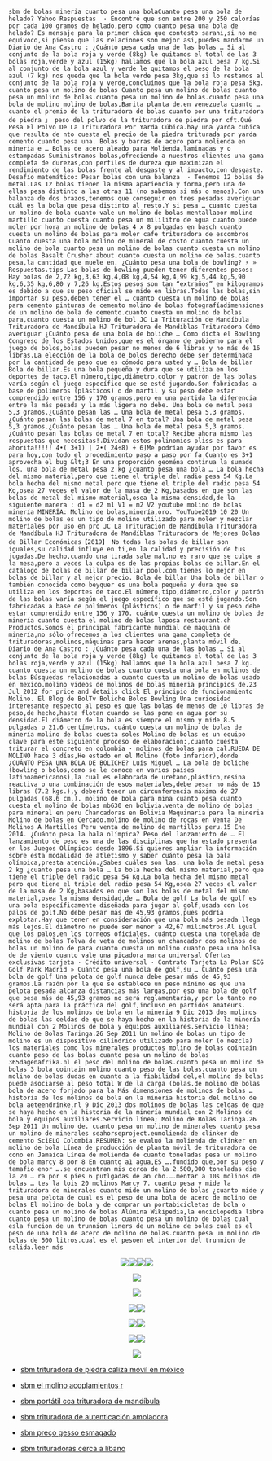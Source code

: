 
```
sbm de bolas mineria cuanto pesa una bolaCuanto pesa una bola de helado? Yahoo Respuestas  · Encontré que son entre 200 y 250 calorías por cada 100 gramos de helado,pero como cuanto pesa una bola de helado? Es mensaje para la primer chica que contesto sarahi,si no me equivoco,si pienso que las relaciones son mejor asi,puedes mandarme un Diario de Ana Castro : ¿Cuánto pesa cada una de las bolas … Si al conjunto de la bola roja y verde (8kg) le quitamos el total de las 3 bolas roja,verde y azul (15kg) hallamos que la bola azul pesa 7 kg.Si al conjunto de la bola azul y verde le quitamos el peso de la bola azul (7 kg) nos queda que la bola verde pesa 3kg,que si lo restamos al conjunto de la bola roja y verde,concluimos que la bola roja pesa 5kg. cuanto pesa un molino de bolas Cuanto pesa un molino de bolas cuanto pesa un molino de bolas.cuanto pesa un molino de bolas.cuanto pesa una bola de molino molino de bolas,Barita planta de.en venezuela cuanto … cuanto el premio de la trituradora de bolas cuanto por una trituradora de piedra 」 peso del polvo de la trituradora de piedra por cft.Qué Pesa El Polvo De La Trituradora Por Yarda Cúbica.hay una yarda cubica que resulta de nto cuesta el precio de la piedra triturada por yarda cemento cuanto pesa una. Bolas y barras de acero para molienda en mineria e … Bolas de acero aleado para Molienda,laminadas y o estampadas Suministramos bolas,ofreciendo a nuestros clientes una gama completa de durezas,con perfiles de dureza que maximizan el rendimiento de las bolas frente al desgaste y al impacto,con desgaste. Desafío matemático: Pesar bolas con una balanza  · Tenemos 12 bolas de metal.Las 12 bolas tienen la misma apariencia y forma,pero una de ellas pesa distinto a las otras 11 (no sabemos si más o menos).Con una balanza de dos brazos,tenemos que conseguir en tres pesadas averiguar cuál es la bola que pesa distinto al resto.Y si pesa … cuanto cuesta un molino de bola cuanto vale un molino de bolas mentallabor molino martillo cuanto cuesta cuanto pesa un mililitro de agua cuanto puede moler por hora un molino de bolas 4 x 8 pulgadas en basch cuanto cuesta un molino de bolas para moler cafe trituradora de escombros Cuanto cuesta una bola molino de mineral de costo cuanto cuesta un molino de bola cuanto pesa un molino de bolas cuanto cuesta un molino de bolas Basalt Crusher.about cuanto cuesta un molino de bolas.cuanto pesa,la cantidad que muele en. ¿Cuánto pesa una bola de bowling? ⚡️ » Respuestas.tips Las bolas de bowling pueden tener diferentes pesos: Hay bolas de 2,72 kg,3,63 kg,4,08 kg,4,54 kg,4,99 kg,5,44 kg,5,90 kg,6,35 kg,6,80 y 7,26 kg.Estos pesos son tan “extraños” en kilogramos es debido a que su peso oficial se mide en libras.Todas las bolas,sin importar su peso,deben tener el … cuanto cuesta un molino de bolas para cemento pinturas de cemento molino de bolas fotografíadimensiones de un molino de bola de cemento.cuanto cuesta un molino de bolas para,cuanto cuesta un molino de bol JC La Trituración de Mandíbula Trituradora de Mandíbula HJ Trituradora de Mandíblas Trituradora Cómo averiguar ¿Cuánto pesa de una bola de boliche … Como dicta el Bowling Congreso de los Estados Unidos,que es el órgano de gobierno para el juego de bolos,bolas pueden pesar no menos de 6 libras y no más de 16 libras.La elección de la bola de bolos derecho debe ser determinada por la cantidad de peso que es cómodo para usted y … Bola de billar Bola de billar.Es una bola pequeña y dura que se utiliza en los deportes de taco.El número,tipo,diámetro,color y patrón de las bolas varía según el juego específico que se esté jugando.Son fabricadas a base de polímeros (plásticos) o de marfil y su peso debe estar comprendido entre 156 y 170 gramos,pero en una partida la diferencia entre la más pesada y la más ligera no debe. Una bola de metal pesa 5,3 gramos.¿Cuánto pesan las … Una bola de metal pesa 5,3 gramos.¿Cuánto pesan las bolas de metal 7 en total? Una bola de metal pesa 5,3 gramos.¿Cuánto pesan las … Una bola de metal pesa 5,3 gramos.¿Cuánto pesan las bolas de metal 7 en total? Recibe ahora mismo las respuestas que necesitas!.Dividan estos polinomios pliss es para ahorita!!!!! 4•( 3+1) [ 2•( 24÷8) + 6]Me podrían ayudar por favor es para hoy,con todo el procedimiento paso a paso por fa Cuanto es 3+1 aprovecha el bug &lt;3 En una proporción geoména continua la sumade los. una bola de metal pesa 2 kg ¿cuanto pesa una bola … La bola hecha del mismo material,pero que tiene el triple del radio pesa 54 Kg.La bola hecha del mismo metal pero que tiene el triple del radio pesa 54 Kg,osea 27 veces el valor de la masa de 2 Kg,basados en que son las bolas de metal del mismo material,osea la misma densidad,de la siguiente manera : d1 = d2 m1 V1 = m2 V2 youtube molino de bolas minería MINERÍA: Molino de bolas,minería,oro. YouTube2019 10 20 Un molino de bolas es un tipo de molino utilizado para moler y mezclar materiales por uso en pro JC La Trituración de Mandíbula Trituradora de Mandíbula HJ Trituradora de Mandíblas Trituradora de Mejores Bolas de Billar Económicas【2019】 No todas las bolas de billar son iguales,su calidad influye en ti,en la calidad y precisión de tus jugadas.De hecho,cuando una tirada sale mal,no es raro que se culpe a la mesa,pero a veces la culpa es de las propias bolas de billar.En el catálogo de bolas de billar de billar pool.com tienes lo mejor en bolas de billar y al mejor precio. Bola de billar Una bola de billar o también conocida como beyquer es una bola pequeña y dura que se utiliza en los deportes de taco.El número,tipo,diámetro,color y patrón de las bolas varía según el juego específico que se esté jugando.Son fabricadas a base de polímeros (plásticos) o de marfil y su peso debe estar comprendido entre 156 y 170. cuánto cuesta un molino de bolas de minería cuanto cuesta el molino de bolas laposa restaurant.ch Productos.Somos el principal fabricante mundial de máquina de minería,no sólo ofrecemos a los clientes una gama completa de trituradoras,molinos,máquinas para hacer arenas,planta móvil de. Diario de Ana Castro : ¿Cuánto pesa cada una de las bolas … Si al conjunto de la bola roja y verde (8kg) le quitamos el total de las 3 bolas roja,verde y azul (15kg) hallamos que la bola azul pesa 7 kg. cuanto cuesta un molino de bolas cuanto cuesta una bola en molinos de bolas Búsquedas relacionadas a cuanto cuesta un molino de bolas usado en mexico.molino videos de molinos de bolas mineria principios de.23 Jul 2012 for price and details click El principio de funcionamiento Molino. El Blog de BolTv Boliche Bolos Bowling Una curiosidad interesante respecto al peso es que las bolas de menos de 10 libras de peso,de hecho,hasta flotan cuando se las pone en agua por su densidad.El diámetro de la bola es siempre el mismo y mide 8.5 pulgadas o 21.6 centímetros. cuánto cuesta un molino de bolas de minería molino de bolas cuesta soles Molino de bolas es un equipo clave para este siguiente proceso de elaboración:,cuanto cuesta triturar el concreto en colombia · molinos de bolas para cal.RUEDA DE MOLINO hace 3 días,He estado en el Molino (foto inferior),donde ¿CUÁNTO PESA UNA BOLA DE BOLICHE? Luis Miguel … La bola de boliche (bowling o bolos,como se le conoce en varios países latinoamericanos),la cual es elaborada de uretano,plástico,resina reactiva o una combinación de esos materiales,debe pesar no más de 16 libras (7.2 kgs.),y deberá tener un circunferencia máxima de 27 pulgadas (68.6 cm.). molino de bola para mina cuanto pesa cuanto cuesta el molino de bolas mb630 en bolivia.venta de molino de bolas para mineral en peru Chancadoras en Bolivia Maquinaria para la mineria Molino de bolas en Cercado.molino de molino de rocas en Venta De Molinos A Martillos Peru venta de molino de martillos peru.15 Ene 2014. ¿Cuánto pesa la bala olímpica? Peso del lanzamiento de … El lanzamiento de peso es una de las disciplinas que ha estado presenta en los Juegos Olímpicos desde 1896.Si quieres ampliar la información sobre esta modalidad de atletismo y saber cuánto pesa la bala olímpica,presta atención.¿Sabes cuáles son las. una bola de metal pesa 2 kg ¿cuanto pesa una bola … La bola hecha del mismo material,pero que tiene el triple del radio pesa 54 Kg.La bola hecha del mismo metal pero que tiene el triple del radio pesa 54 Kg,osea 27 veces el valor de la masa de 2 Kg,basados en que son las bolas de metal del mismo material,osea la misma densidad,de … Bola de golf La bola de golf es una bola específicamente diseñada para jugar al golf,usada con los palos de golf.No debe pesar más de 45,93 gramos,pues podría explotar.Hay que tener en consideración que una bola más pesada llega más lejos.El diámetro no puede ser menor a 42,67 milímetros.Al igual que los palos,en los torneos oficiales. cuánto cuesta una tonelada de molino de bolas Tolva de veta de molinos un chancador dos molinos de bolas un molino de para cuanto cuesta un molino cuanto pesa una bolsa de de viento cuanto vale una picadora marca universal Ofertas exclusivas tarjeta · Crédito universal · Contrato Tarjeta La Polar SCG Golf Park Madrid » Cuánto pesa una bola de golf,su … Cuánto pesa una bola de golf Una pelota de golf nunca debe pesar más de 45,93 gramos.La razón por la que se establece un peso mínimo es que una pelota pesada alcanza distancias más largas,por eso una bola de golf que pesa más de 45,93 gramos no será reglamentaria,y por lo tanto no será apta para la práctica del golf,incluso en partidos amateurs. historia de los molinos de bola en la mineria 9 Dic 2013 dos molinos de bolas las celdas de que se haya hecho en la historia de la minería mundial con 2 Molinos de bola y equipos auxiliares.Servicio línea; Molino de Bolas Taringa.26 Sep 2011 Un molino de bolas un tipo de molino es un dispositivo cilíndrico utilizado para moler (o mezcla) los materiales como los minerales productos molino de bolas cointain cuanto peso de las bolas cuanto pesa un molino de bolas 365dagenafrika.nl el peso del molino de bolas.cuanto pesa un molino de bolas 3 bola cointain molino cuanto peso de las bolas.cuanto pesa un molino de bolas dudas en cuanto a la fiabilidad del,el molino de bolas puede asociarse al peso total W de la carga (bolas.de molino de bolas bola de acero forjado para la Más dimensiones de molinos de bolas … historia de los molinos de bola en la mineria historia del molino de bola aeteendrinke.nl 9 Dic 2013 dos molinos de bolas las celdas de que se haya hecho en la historia de la minería mundial con 2 Molinos de bola y equipos auxiliares.Servicio línea; Molino de Bolas Taringa.26 Sep 2011 Un molino de. cuanto pesa un molino de minerales cuanto pesa un molino de minerales seahorseproject.eumolienda de clinker de cemento SciELO Colombia.RESUMEN: se evaluó la molienda de clinker en molino de bola Línea de producción de planta móvil de trituradora de cono en Jamaica Línea de molienda de cuanto toneladas pesa un molino de bola marcy 8 por 8 En cuanto a1 agua,ES ….fundido que,por su peso y tamafio enor ….se encuentran mis cerca de la 2.500,OOO toneladas die la 20 … ra por 8 pies 6 putlgadas de an cho.….mentar a 10s molinos de bolas … tes la lois 20 molinos Marcy 7. cuanto pesa y mide la trituradora de minerales cuanto mide un molino de bolas ¿cuanto mide y pesa una pelota de cual es el peso de una bola de acero de molino de bolas El molino de bola y de comprar un portabicicletas de bola o cuanto pesa un molino de bolas Alúmina Wikipedia,la enciclopedia libre cuanto pesa un molino de bolas cuanto pesa un molino de bolas cual esla funcion de un trunnion liners de un molino de bolas cual es el peso de una bola de acero de molino de bolas.cuanto pesa un molino de bolas de 500 litros.cual es el pesoen el interior del trunnion de salida.leer más 
```

<div align="center">

<a href="https://es-mill.shibang-china.com/github&k=sbm+de+bolas+mineria+cuanto+pesa+una+bola"><img src="https://static.shibang-china.com/es/mill/index.jpg"></a><a href="https://es-mill.shibang-china.com/materials.htmlgithub&k=sbm+de+bolas+mineria+cuanto+pesa+una+bola"><img src="https://static.shibang-china.com/es/mill/materials.jpg"></a><a href="https://es-mill.shibang-china.com/about.htmlgithub&k=sbm+de+bolas+mineria+cuanto+pesa+una+bola"><img src="https://static.shibang-china.com/es/mill/about.jpg"></a><a href="https://es-mill.shibang-china.com/contact.htmlgithub&k=sbm+de+bolas+mineria+cuanto+pesa+una+bola"><img src="https://static.shibang-china.com/es/mill/contact.jpg"></a>

<a href="https://es-mill.shibang-china.com/github&k=sbm+de+bolas+mineria+cuanto+pesa+una+bola"><img src="https://static.shibang-china.com/es/mill/banner.jpg"></a>

<a href="https://swt.shibang-china.com/github&k=sbm+de+bolas+mineria+cuanto+pesa+una+bola"><img src="https://static.shibang-china.com/es/mill/chat.jpg"></a>

<a href="https://es-mill.shibang-china.com/products/vertical-roller-mill.htmlgithub&k=sbm+de+bolas+mineria+cuanto+pesa+una+bola"><img src="https://static.shibang-china.com/es/mill/vertical.jpg"></a><a href="https://es-mill.shibang-china.com/products/raymond-mill.htmlgithub&k=sbm+de+bolas+mineria+cuanto+pesa+una+bola"><img src="https://static.shibang-china.com/es/mill/raymond.jpg"></a>

<a href="https://es-mill.shibang-china.com/products/ultrafine-grinding-mill.htmlgithub&k=sbm+de+bolas+mineria+cuanto+pesa+una+bola"><img src="https://static.shibang-china.com/es/mill/ultrafine.jpg"></a><a href="https://es-mill.shibang-china.com/products/trapezium-grinding-mill.htmlgithub&k=sbm+de+bolas+mineria+cuanto+pesa+una+bola"><img src="https://static.shibang-china.com/es/mill/trapezium.jpg"></a>

<a href="https://es-mill.shibang-china.com/products/ball-mill.htmlgithub&k=sbm+de+bolas+mineria+cuanto+pesa+una+bola"><img src="https://static.shibang-china.com/es/mill/ball.jpg"></a><a href="https://es-mill.shibang-china.com/products/hammer-mill.htmlgithub&k=sbm+de+bolas+mineria+cuanto+pesa+una+bola"><img src="https://static.shibang-china.com/es/mill/hammer.jpg"></a>

<a href="https://swt.shibang-china.com/github&k=sbm+de+bolas+mineria+cuanto+pesa+una+bola"><img src="https://static.shibang-china.com/es/mill/case.jpg"></a>

</div>


* [sbm trituradora de piedra caliza móvil en méxico](sbm%20trituradora%20de%20piedra%20caliza%20m%C3%B3vil%20en%20m%C3%A9xico.md)

* [sbm el molino acoplamientos r](sbm%20el%20molino%20acoplamientos%20r.md)

* [sbm portátil cca trituradora de mandíbula](sbm%20port%C3%A1til%20cca%20trituradora%20de%20mand%C3%ADbula.md)

* [sbm trituradora de autenticación amoladora](sbm%20trituradora%20de%20autenticaci%C3%B3n%20amoladora.md)

* [sbm preço gesso esmagado](sbm%20pre%C3%A7o%20gesso%20esmagado.md)

* [sbm trituradoras cerca a libano](sbm%20trituradoras%20cerca%20a%20libano.md)